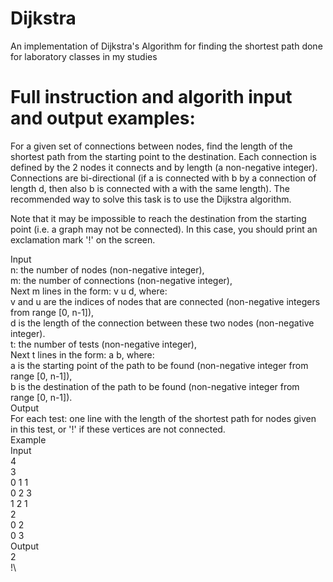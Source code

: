 # Dijkstra
An implementation of Dijkstra's Algorithm for finding the shortest path done for laboratory classes in my studies

# Full instruction and algorith input and output examples:

For a given set of connections between nodes, find the length of the shortest path from the starting point to the destination. Each connection is defined by the 2 nodes it connects and by length (a non-negative integer). Connections are bi-directional (if a is connected with b by a connection of length d, then also b is connected with a with the same length). The recommended way to solve this task is to use the Dijkstra algorithm.

Note that it may be impossible to reach the destination from the starting point (i.e. a graph may not be connected). In this case, you should print an exclamation mark '!' on the screen.

Input\
n: the number of nodes (non-negative integer),\
m: the number of connections (non-negative integer),\
Next m lines in the form: v u d, where:\
v and u are the indices of nodes that are connected (non-negative integers from range [0, n-1]),\
d is the length of the connection between these two nodes (non-negative integer).\
t: the number of tests (non-negative integer),\
Next t lines in the form: a b, where:\
a is the starting point of the path to be found (non-negative integer from range [0, n-1]),\
b is the destination of the path to be found (non-negative integer from range [0, n-1]).\
Output\
For each test: one line with the length of the shortest path for nodes given in this test, or '!' if these vertices are not connected.\
Example\
Input\
4\
3\
0 1 1\
0 2 3\
1 2 1\
2\
0 2\
0 3\
Output\
2\
!\
